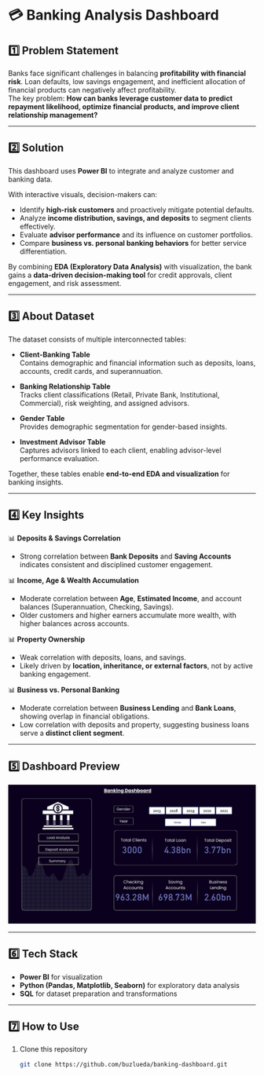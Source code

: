 # 💳 Banking Analysis Dashboard

## 1️⃣ Problem Statement
Banks face significant challenges in balancing **profitability with financial risk**. Loan defaults, low savings engagement, and inefficient allocation of financial products can negatively affect profitability.  
The key problem: **How can banks leverage customer data to predict repayment likelihood, optimize financial products, and improve client relationship management?**

---

## 2️⃣ Solution
This dashboard uses **Power BI** to integrate and analyze customer and banking data.  

With interactive visuals, decision-makers can:  
- Identify **high-risk customers** and proactively mitigate potential defaults.  
- Analyze **income distribution, savings, and deposits** to segment clients effectively.  
- Evaluate **advisor performance** and its influence on customer portfolios.  
- Compare **business vs. personal banking behaviors** for better service differentiation.  

By combining **EDA (Exploratory Data Analysis)** with visualization, the bank gains a **data-driven decision-making tool** for credit approvals, client engagement, and risk assessment.

---

## 3️⃣ About Dataset
The dataset consists of multiple interconnected tables:

- **Client-Banking Table**  
  Contains demographic and financial information such as deposits, loans, accounts, credit cards, and superannuation.

- **Banking Relationship Table**  
  Tracks client classifications (Retail, Private Bank, Institutional, Commercial), risk weighting, and assigned advisors.

- **Gender Table**  
  Provides demographic segmentation for gender-based insights.

- **Investment Advisor Table**  
  Captures advisors linked to each client, enabling advisor-level performance evaluation.

Together, these tables enable **end-to-end EDA and visualization** for banking insights.

---

## 4️⃣ Key Insights
📊 **Deposits & Savings Correlation**  
- Strong correlation between **Bank Deposits** and **Saving Accounts** indicates consistent and disciplined customer engagement.

📊 **Income, Age & Wealth Accumulation**  
- Moderate correlation between **Age**, **Estimated Income**, and account balances (Superannuation, Checking, Savings).  
- Older customers and higher earners accumulate more wealth, with higher balances across accounts.

📊 **Property Ownership**  
- Weak correlation with deposits, loans, and savings.  
- Likely driven by **location, inheritance, or external factors**, not by active banking engagement.

📊 **Business vs. Personal Banking**  
- Moderate correlation between **Business Lending** and **Bank Loans**, showing overlap in financial obligations.  
- Low correlation with deposits and property, suggesting business loans serve a **distinct client segment**.

---

## 5️⃣ Dashboard Preview
![Banking Dashboard](BankingAnalysis/Dashboard/Screenshots/HomePage.png)

---

## 6️⃣ Tech Stack
- **Power BI** for visualization  
- **Python (Pandas, Matplotlib, Seaborn)** for exploratory data analysis  
- **SQL** for dataset preparation and transformations  

---

## 7️⃣ How to Use
1. Clone this repository  
   ```bash
   git clone https://github.com/buzlueda/banking-dashboard.git
